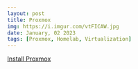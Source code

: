 ```yaml
---
layout: post
title: Proxmox
img: https://i.imgur.com/vtFICAW.jpg
date: January, 02 2023
tags: [Proxmox, Homelab, Virtualization]
---
```


<!--![image]({{ page.img | relative_url }})-->

[Install Proxmox](https://dadavidson.github.io/2023/01/02/how-to-install-proxmox.html)

